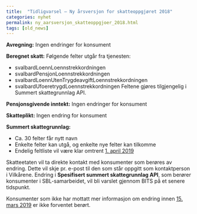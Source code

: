 ```yaml
---
title:  "Tidligvarsel – Ny årsversjon for skatteoppgjøret 2018"
categories: nyhet
permalink: ny_aarsversjon_skatteoppgjoer_2018.html
tags: [old_news]
---
```




<b>Avregning:</b> Ingen endringer for konsument

<b>Beregnet skatt:</b> Følgende felter utgår fra tjenesten:
*	svalbardLoennLoennstrekkordningen
*	svalbardPensjonLoennstrekkordningen
*	svalbardLoennUtenTrygdeavgiftLoennstrekkordningen
*	svalbardUfoeretrygdLoennstrekkordningen
Feltene gjøres tilgjengelig i Summert skattegrunnlag API.

<b>Pensjonsgivende inntekt:</b> Ingen endringer for konsument

<b>Skatteplikt:</b> Ingen endring for konsument

<b>Summert skattegrunnlag:</b> 
*	Ca. 30 felter får nytt navn
*	Enkelte felter kan utgå, og enkelte nye felter kan tilkomme
*	Endelig feltliste vil være klar omtrent <a href="">1. april 2019</a>

Skatteetaten vil ta direkte kontakt med konsumenter som berøres av endring. Dette vil skje pr. e-post til den som står oppgitt som kontaktperson i Vilkårene. Endring i <b>Spesifisert summert skattegrunnlag API</b>, som berører konsumenter i SBL-samarbeidet, vil bli varslet gjennom BITS på et senere tidspunkt.

Konsumenter som ikke har mottatt mer informasjon om endring innen <a href="">15. mars 2019</a> er ikke forventet berørt.
